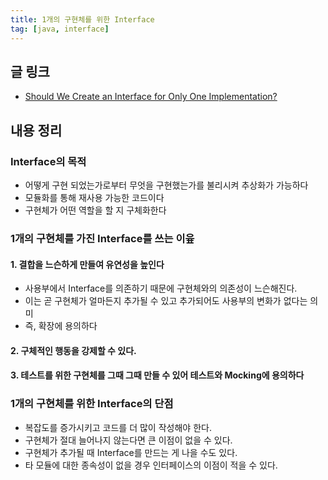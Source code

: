 ```yaml
---
title: 1개의 구현체를 위한 Interface
tag: [java, interface]
---
```

## 글 링크
- [Should We Create an Interface for Only One Implementation?](https://www.baeldung.com/java-interface-single-implementation)

## 내용 정리
### Interface의 목적
- 어떻게 구현 되었는가로부터 무엇을 구현했는가를 불리시켜 추상화가 가능하다
- 모듈화를 통해 재사용 가능한 코드이다
- 구현체가 어떤 역할을 할 지 구체화한다
### 1개의 구현체를 가진 Interface를 쓰는 이윺
#### 1. 결합을 느슨하게 만들여 유연성을 높인다
- 사용부에서 Interface를 의존하기 때문에 구현체와의 의존성이 느슨해진다.
- 이는 곧 구현체가 얼마든지 추가될 수 있고 추가되어도 사용부의 변화가 없다는 의미
- 즉, 확장에 용의하다
#### 2. 구체적인 행동을 강제할 수 있다.
#### 3. 테스트를 위한 구현체를 그때 그때 만들 수 있어 테스트와 Mocking에 용의하다 

### 1개의 구현체를 위한 Interface의 단점
- 복잡도를 증가시키고 코드를 더 많이 작성해야 한다.
- 구현체가 절대 늘어나지 않는다면 큰 이점이 없을 수 있다.
- 구현체가 추가될 때 Interface를 만드는 게 나을 수도 있다.
- 타 모듈에 대한 종속성이 없을 경우 인터페이스의 이점이 적을 수 있다.